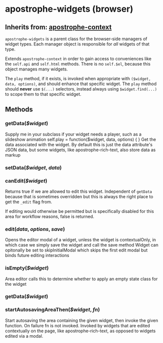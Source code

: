 # apostrophe-widgets (browser)
## Inherits from: [apostrophe-context](../apostrophe-utils/browser-apostrophe-context.md)
`apostrophe-widgets` is a parent class for the browser-side managers of
widget types. Each manager object is responsible for *all* widgets of that type.

Extends `apostrophe-context` in order to gain access to conveniences like
the `self.api` and `self.html` methods. There is no `self.$el`, because
this object manages many widgets.

The `play` method, if it exists, is invoked when appropriate with `($widget, data, options)`,
and should enhance that specific widget. The `play` method should **never** use
`$(...)` selectors, instead always using `$widget.find(...)` to scope them to that
specific widget.


## Methods
### getData(*$widget*)
Supply me in your subclass if your widget
needs a player, such as a slideshow animation
self.play = function($widget, data, options) {
}
Get the data associated with the widget. By
default this is just the data attribute's
JSON data, but some widgets, like apostrophe-rich-text,
also store data as markup
### setData(*$widget*, *data*)

### canEdit(*$widget*)
Returns true if we are allowed to edit this widget.
Independent of `getData` because that is sometimes
overridden but this is always the right place to get
the `_edit` flag from.

If editing would otherwise be permitted but is specifically
disabled for this area for workflow reasons, false is returned.
### edit(*data*, *options*, *save*)
Opens the editor modal of a widget, unless the widget is contextualOnly,
in which case we simply save the widget and call the save method
Widget can opitonally be set to skipInitialModal which skips the first
edit modal but binds future editing interactions
### isEmpty(*$widget*)
Area editor calls this to determine whether to apply an empty state
class for the widget
### getData(*$widget*)

### startAutosavingAreaThen(*$widget*, *fn*)
Start autosaving the area containing the given widget,
then invoke the given function. On failure fn is not invoked.
Invoked by widgets that are edited contextually on the page,
like apostrophe-rich-text, as opposed to widgets edited
via a modal.
